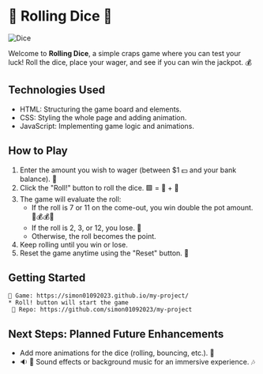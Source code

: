 # 🎲 Rolling Dice 🎲

![Dice](https://external-content.duckduckgo.com/iu/?u=https%3A%2F%2Fi.pinimg.com%2Foriginals%2F73%2F44%2Fdf%2F7344df4ce0ef278d7d96d34358d269c4.jpg&f=1&nofb=1&ipt=5670f1d84fb8e8b120f2912f2f9b37649fb24f9a67f85cb3fcfc44cdac8a94ec&ipo=images)

Welcome to **Rolling Dice**, a simple craps game where you can test your luck! Roll the dice, place your wager, and see if you can win the jackpot. 💰

## Technologies Used
- HTML: Structuring the game board and elements.
- CSS: Styling the whole page and adding animation.
- JavaScript: Implementing game logic and animations. 

## How to Play
1. Enter the amount you wish to wager (between $1 💵 and your bank balance). 🏦
2. Click the "Roll!" button to roll the dice. 🟩 = 🎲 + 🎲
3. The game will evaluate the roll:
    - If the roll is 7 or 11 on the come-out, you win double the pot amount. 🎉💰💰🎊 
    - If the roll is 2, 3, or 12, you lose. 🐍 
    - Otherwise, the roll becomes the point.
4. Keep rolling until you win or lose.
5. Reset the game anytime using the "Reset" button. 🔴

## Getting Started
    🎲 Game: https://simon01092023.github.io/my-project/ 
    * Roll! button will start the game 
     📁 Repo: https://github.com/simon01092023/my-project

## Next Steps: Planned Future Enhancements
- Add more animations for the dice (rolling, bouncing, etc.). 🎥 
- 🔉 🎵 Sound effects or background music for an immersive experience. 🎶



